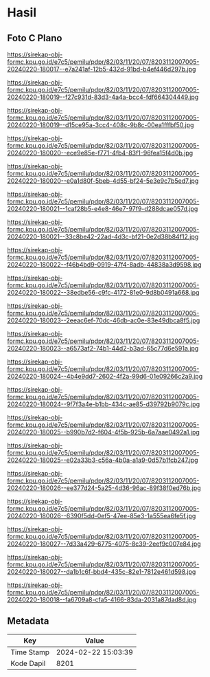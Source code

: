 # Hasil

## Foto C Plano

https://sirekap-obj-formc.kpu.go.id/e7c5/pemilu/pdpr/82/03/11/20/07/8203112007005-20240220-180017--e7a241af-12b5-432d-91bd-b4ef446d297b.jpg

https://sirekap-obj-formc.kpu.go.id/e7c5/pemilu/pdpr/82/03/11/20/07/8203112007005-20240220-180019--f27c931d-83d3-4a4a-bcc4-fdf664304449.jpg

https://sirekap-obj-formc.kpu.go.id/e7c5/pemilu/pdpr/82/03/11/20/07/8203112007005-20240220-180019--d15ce95a-3cc4-408c-9b8c-00ea1fffbf50.jpg

https://sirekap-obj-formc.kpu.go.id/e7c5/pemilu/pdpr/82/03/11/20/07/8203112007005-20240220-180020--ece9e85e-f771-4fb4-83f1-96fea15f4d0b.jpg

https://sirekap-obj-formc.kpu.go.id/e7c5/pemilu/pdpr/82/03/11/20/07/8203112007005-20240220-180020--e0a1d80f-5beb-4d55-bf24-5e3e9c7b5ed7.jpg

https://sirekap-obj-formc.kpu.go.id/e7c5/pemilu/pdpr/82/03/11/20/07/8203112007005-20240220-180021--1caf28b5-e4e8-46e7-97f9-d288dcae057d.jpg

https://sirekap-obj-formc.kpu.go.id/e7c5/pemilu/pdpr/82/03/11/20/07/8203112007005-20240220-180021--33c8be42-22ad-4d3c-bf21-0e2d38b84f12.jpg

https://sirekap-obj-formc.kpu.go.id/e7c5/pemilu/pdpr/82/03/11/20/07/8203112007005-20240220-180022--f46b4bd9-0919-47f4-8adb-44838a3d9598.jpg

https://sirekap-obj-formc.kpu.go.id/e7c5/pemilu/pdpr/82/03/11/20/07/8203112007005-20240220-180022--38edbe56-c9fc-4172-81e0-9d8b0491a668.jpg

https://sirekap-obj-formc.kpu.go.id/e7c5/pemilu/pdpr/82/03/11/20/07/8203112007005-20240220-180023--2eeac6ef-70dc-46db-ac0e-83e49dbca8f5.jpg

https://sirekap-obj-formc.kpu.go.id/e7c5/pemilu/pdpr/82/03/11/20/07/8203112007005-20240220-180023--a6573af2-74b1-44d2-b3ad-65c77d6e591a.jpg

https://sirekap-obj-formc.kpu.go.id/e7c5/pemilu/pdpr/82/03/11/20/07/8203112007005-20240220-180024--4b4e9dd7-2602-4f2a-99d6-01e09266c2a9.jpg

https://sirekap-obj-formc.kpu.go.id/e7c5/pemilu/pdpr/82/03/11/20/07/8203112007005-20240220-180024--9f7f3a4e-b1bb-434c-ae85-d39792b9079c.jpg

https://sirekap-obj-formc.kpu.go.id/e7c5/pemilu/pdpr/82/03/11/20/07/8203112007005-20240220-180025--b990b7d2-f604-4f5b-925b-6a7aae0492a1.jpg

https://sirekap-obj-formc.kpu.go.id/e7c5/pemilu/pdpr/82/03/11/20/07/8203112007005-20240220-180025--e02a33b3-c56a-4b0a-a1a9-0d57b1fcb247.jpg

https://sirekap-obj-formc.kpu.go.id/e7c5/pemilu/pdpr/82/03/11/20/07/8203112007005-20240220-180026--ee377d24-5a25-4d36-96ac-89f38f0ed76b.jpg

https://sirekap-obj-formc.kpu.go.id/e7c5/pemilu/pdpr/82/03/11/20/07/8203112007005-20240220-180026--6390f5dd-0ef5-47ee-85e3-1a555ea6fe5f.jpg

https://sirekap-obj-formc.kpu.go.id/e7c5/pemilu/pdpr/82/03/11/20/07/8203112007005-20240220-180027--7d33a429-6775-4075-8c39-2eef9c007e84.jpg

https://sirekap-obj-formc.kpu.go.id/e7c5/pemilu/pdpr/82/03/11/20/07/8203112007005-20240220-180027--da1b1c6f-bbd4-435c-82e1-7812e461d598.jpg

https://sirekap-obj-formc.kpu.go.id/e7c5/pemilu/pdpr/82/03/11/20/07/8203112007005-20240220-180018--fa6709a8-cfa5-4166-83da-2031a87dad8d.jpg


## Metadata

| Key        | Value               |
| ---------- | ------------------- |
| Time Stamp | 2024-02-22 15:03:39 |
| Kode Dapil | 8201                |



